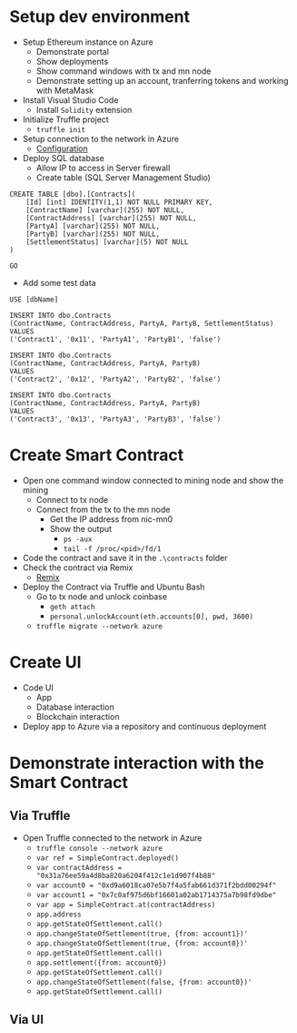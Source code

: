 ﻿# Setup dev environment

*   Setup Ethereum instance on Azure
    *   Demonstrate portal
    *   Show deployments
    *   Show command windows with tx and mn node
    *   Demonstrate setting up an account, tranferring tokens and working with MetaMask
*   Install Visual Studio Code
    *   Install `Solidity` extension
*   Initialize Truffle project
    *   `truffle init`
*   Setup connection to the network in Azure
    *   [Configuration](https://github.com/BlockchainRepos/truffle-testrpc/tree/master/truffle-general)
*   Deploy SQL database
    *   Allow IP to access in Server firewall
    *   Create table (SQL Server Management Studio)
```
CREATE TABLE [dbo].[Contracts](
    [Id] [int] IDENTITY(1,1) NOT NULL PRIMARY KEY, 
	[ContractName] [varchar](255) NOT NULL,
    [ContractAddress] [varchar](255) NOT NULL,
	[PartyA] [varchar](255) NOT NULL,
	[PartyB] [varchar](255) NOT NULL,
    [SettlementStatus] [varchar](5) NOT NULL
)

GO
```

*   Add some test data
```
USE [dbName]

INSERT INTO dbo.Contracts
(ContractName, ContractAddress, PartyA, PartyB, SettlementStatus)
VALUES
('Contract1', '0x11', 'PartyA1', 'PartyB1', 'false')

INSERT INTO dbo.Contracts
(ContractName, ContractAddress, PartyA, PartyB)
VALUES
('Contract2', '0x12', 'PartyA2', 'PartyB2', 'false')

INSERT INTO dbo.Contracts
(ContractName, ContractAddress, PartyA, PartyB)
VALUES
('Contract3', '0x13', 'PartyA3', 'PartyB3', 'false')
```

# Create Smart Contract

*   Open one command window connected to mining node and show the mining
    *   Connect to tx node
    *   Connect from the tx to the mn node
        *   Get the IP address from nic-mn0
        *   Show the output
            *   `ps -aux`
            *   `tail -f /proc/<pid>/fd/1`
*   Code the contract and save it in the `.\contracts` folder
*   Check the contract via Remix
    *   [Remix](https://ethereum.github.io/browser-solidity/#version=soljson-v0.4.11+commit.68ef5810.js)
*   Deploy the Contract via Truffle and Ubuntu Bash
    *   Go to tx node and unlock coinbase
        *   `geth attach`
        *   `personal.unlockAccount(eth.accounts[0], pwd, 3600)`
    *   `truffle migrate --network azure`

# Create UI
*   Code UI
	*	App
	*	Database interaction
	*	Blockchain interaction
*   Deploy app to Azure via a repository and continuous deployment

# Demonstrate interaction with the Smart Contract

## Via Truffle
*   Open Truffle connected to the network in Azure
    *   `truffle console --network azure`
    *   `var ref = SimpleContract.deployed()`
    *   `var contractAddress = "0x31a76ee59a4d8ba820a6204f412c1e1d907f4b88"`
    *   `var account0 = "0xd9a6018ca07e5b7f4a5fab661d371f2bdd00294f"`
    *   `var account1 = "0x7c0af975d6bf16601a02ab1714375a7b98fd9dbe"`
    *   `var app = SimpleContract.at(contractAddress)`
    *   `app.address`
    *   `app.getStateOfSettlement.call()`
    *   `app.changeStateOfSettlement(true, {from: account1})'`
    *   `app.changeStateOfSettlement(true, {from: account0})'`
    *   `app.getStateOfSettlement.call()`
    *   `app.settlement({from: account0})`
    *   `app.getStateOfSettlement.call()`
    *   `app.changeStateOfSettlement(false, {from: account0})'`
    *   `app.getStateOfSettlement.call()`

## Via UI